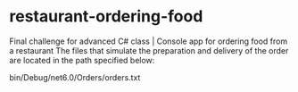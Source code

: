 # restaurant-ordering-food
Final challenge for advanced C# class | Console app for ordering food from a restaurant
The files that simulate the preparation and delivery of the order are located in the path specified below:

bin/Debug/net6.0/Orders/orders.txt
